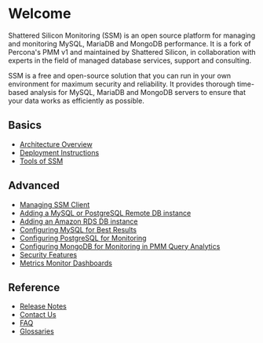 # Welcome

Shattered Silicon Monitoring (SSM) is an open source platform for managing and monitoring MySQL, MariaDB and MongoDB performance. It is a fork of Percona's PMM v1 and maintained by Shattered Silicon, in collaboration with experts in the field of managed database services, support and consulting.

SSM is a free and open-source solution that you can run in your own environment for maximum security and reliability. It provides thorough time-based analysis for MySQL, MariaDB and MongoDB servers to ensure that your data works as efficiently as possible.

## Basics

* [Architecture Overview](architecture.md)
* [Deployment Instructions](deploy/index.md)
* [Tools of SSM](tool.md)

## Advanced

* [Managing SSM Client](pmm-admin.md)
* [Adding a MySQL or PostgreSQL Remote DB instance](remote-instance.md)
* [Adding an Amazon RDS DB instance](amazon-rds.md)
* [Configuring MySQL for Best Results](conf-mysql.md)
* [Configuring PostgreSQL for Monitoring](conf-postgres.md)
* [Configuring MongoDB for Monitoring in PMM Query Analytics](conf-mongodb.md)
* [Security Features](security.md)
* [Metrics Monitor Dashboards](index.metrics-monitor.dashboard.md)

## Reference

* [Release Notes](release-notes/index.md)
* [Contact Us](contact.md)
* [FAQ](faq.md)
* [Glossaries](index.glossary.md)
